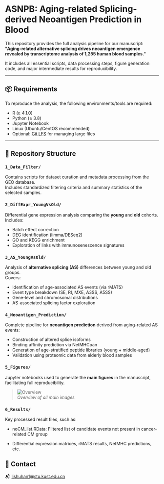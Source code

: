 # ASNPB: Aging-related Splicing-derived Neoantigen Prediction in Blood

This repository provides the full analysis pipeline for our manuscript:  
**"Aging-related alternative splicing drives neoantigen emergence revealed by transcriptome analysis of 1,255 human blood samples."**

It includes all essential scripts, data processing steps, figure generation code, and major intermediate results for reproducibility.

---

## 📦 Requirements

To reproduce the analysis, the following environments/tools are required:

- R (≥ 4.1.0)
- Python (≥ 3.8)
- Jupyter Notebook
- Linux (Ubuntu/CentOS recommended)
- Optional: [Git LFS](https://git-lfs.github.com/) for managing large files

---

## 📁 Repository Structure

### `1_Data_Filter/`
Contains scripts for dataset curation and metadata processing from the GEO database.  
Includes standardized filtering criteria and summary statistics of the selected samples.

### `2_DiffExpr_YoungVsOld/`
Differential gene expression analysis comparing the **young** and **old** cohorts.  
Includes:

- Batch effect correction  
- DEG identification (limma/DESeq2)
- GO and KEGG enrichment
- Exploration of links with immunosenescence signatures

### `3_AS_YoungVsOld/`
Analysis of **alternative splicing (AS)** differences between young and old groups.  
Covers:

- Identification of age-associated AS events (via rMATS)
- Event type breakdown (SE, RI, MXE, A3SS, A5SS)
- Gene-level and chromosomal distributions
- AS-associated splicing factor exploration

### `4_Neoantigen_Prediction/`
Complete pipeline for **neoantigen prediction** derived from aging-related AS events:

- Construction of altered splice isoforms
- Binding affinity prediction via NetMHCpan
- Generation of age-stratified peptide libraries (young + middle-aged)
- Validation using proteomic data from elderly blood samples

### `5_Figures/`

Jupyter notebooks used to generate the **main figures** in the manuscript, facilitating full reproducibility.

> ![Overview](./Figures/Overview.png)  
> _Overview of all main images_

### `6_Results/`
Key processed result files, such as:

- noCM_list.RData: Filtered list of candidate events not present in cancer-related CM group

- Differential expression matrices, rMATS results, NetMHC predictions, etc.

## 📧 Contact

📬 lishuhan1@stu.kust.edu.cn





